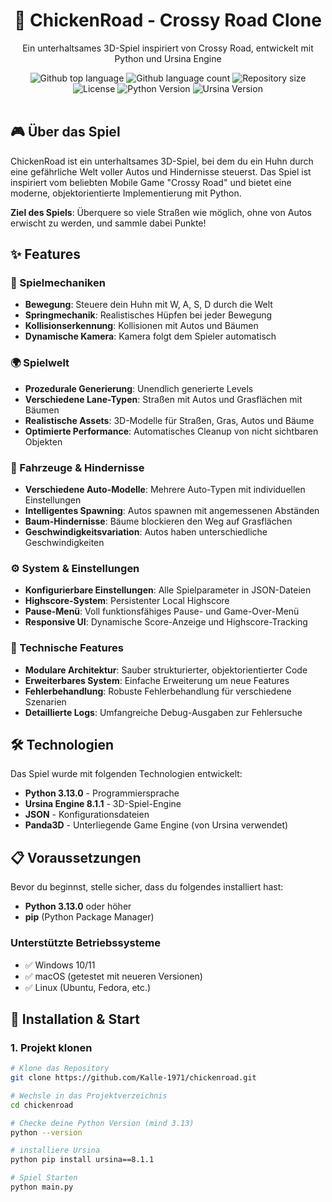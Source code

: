 <div align="center">
  <h1>🐔 ChickenRoad - Crossy Road Clone</h1>
  
  <p>Ein unterhaltsames 3D-Spiel inspiriert von Crossy Road, entwickelt mit Python und Ursina Engine</p>

  <img alt="Github top language" src="https://img.shields.io/github/languages/top/Kalle-1971/chickenroad?color=56BEB8">
  <img alt="Github language count" src="https://img.shields.io/github/languages/count/Kalle-1971/chickenroad?color=56BEB8">
  <img alt="Repository size" src="https://img.shields.io/github/repo-size/Kalle-1971/chickenroad?color=56BEB8">
  <img alt="License" src="https://img.shields.io/github/license/Kalle-1971/chickenroad?color=56BEB8">
  <img alt="Python Version" src="https://img.shields.io/badge/python-3.13.0-blue">
  <img alt="Ursina Version" src="https://img.shields.io/badge/ursina-8.1.1-orange">
</div>

<br>

## 🎮 Über das Spiel

ChickenRoad ist ein unterhaltsames 3D-Spiel, bei dem du ein Huhn durch eine gefährliche Welt voller Autos und Hindernisse steuerst. Das Spiel ist inspiriert vom beliebten Mobile Game "Crossy Road" und bietet eine moderne, objektorientierte Implementierung mit Python.

**Ziel des Spiels**: Überquere so viele Straßen wie möglich, ohne von Autos erwischt zu werden, und sammle dabei Punkte!

## ✨ Features

### 🎯 Spielmechaniken
- **Bewegung**: Steuere dein Huhn mit W, A, S, D durch die Welt
- **Springmechanik**: Realistisches Hüpfen bei jeder Bewegung
- **Kollisionserkennung**: Kollisionen mit Autos und Bäumen
- **Dynamische Kamera**: Kamera folgt dem Spieler automatisch

### 🌍 Spielwelt
- **Prozedurale Generierung**: Unendlich generierte Levels
- **Verschiedene Lane-Typen**: Straßen mit Autos und Grasflächen mit Bäumen
- **Realistische Assets**: 3D-Modelle für Straßen, Gras, Autos und Bäume
- **Optimierte Performance**: Automatisches Cleanup von nicht sichtbaren Objekten

### 🚗 Fahrzeuge & Hindernisse
- **Verschiedene Auto-Modelle**: Mehrere Auto-Typen mit individuellen Einstellungen
- **Intelligentes Spawning**: Autos spawnen mit angemessenen Abständen
- **Baum-Hindernisse**: Bäume blockieren den Weg auf Grasflächen
- **Geschwindigkeitsvariation**: Autos haben unterschiedliche Geschwindigkeiten

### ⚙️ System & Einstellungen
- **Konfigurierbare Einstellungen**: Alle Spielparameter in JSON-Dateien
- **Highscore-System**: Persistenter Local Highscore
- **Pause-Menü**: Voll funktionsfähiges Pause- und Game-Over-Menü
- **Responsive UI**: Dynamische Score-Anzeige und Highscore-Tracking

### 🎨 Technische Features
- **Modulare Architektur**: Sauber strukturierter, objektorientierter Code
- **Erweiterbares System**: Einfache Erweiterung um neue Features
- **Fehlerbehandlung**: Robuste Fehlerbehandlung für verschiedene Szenarien
- **Detaillierte Logs**: Umfangreiche Debug-Ausgaben zur Fehlersuche

## 🛠️ Technologien

Das Spiel wurde mit folgenden Technologien entwickelt:

- **Python 3.13.0** - Programmiersprache
- **Ursina Engine 8.1.1** - 3D-Spiel-Engine
- **JSON** - Konfigurationsdateien
- **Panda3D** - Unterliegende Game Engine (von Ursina verwendet)

## 📋 Voraussetzungen

Bevor du beginnst, stelle sicher, dass du folgendes installiert hast:

- **Python 3.13.0** oder höher
- **pip** (Python Package Manager)

### Unterstützte Betriebssysteme
- ✅ Windows 10/11
- ✅ macOS (getestet mit neueren Versionen)
- ✅ Linux (Ubuntu, Fedora, etc.)

## 🚀 Installation & Start

### 1. Projekt klonen
```bash
# Klone das Repository
git clone https://github.com/Kalle-1971/chickenroad.git

# Wechsle in das Projektverzeichnis
cd chickenroad

# Checke deine Python Version (mind 3.13)
python --version

# installiere Ursina
python pip install ursina==8.1.1

# Spiel Starten
python main.py
